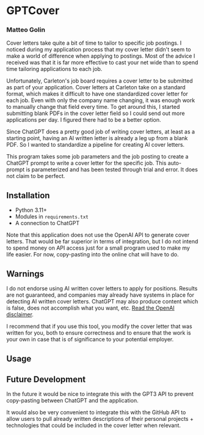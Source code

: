 # GPTCover
### Matteo Golin

Cover letters take quite a bit of time to tailor to specific job postings. I noticed during my application process that
my cover letter didn't seem to make a world of difference when applying to postings. Most of the advice I received 
was that it is far more effective to cast your net wide than to spend time tailoring applications to each job.

Unfortunately, Carleton's job board requires a cover letter to be submitted as part of your application. Cover letters
at Carleton take on a standard format, which makes it difficult to have one standardized cover letter for each job. Even
with only the company name changing, it was enough work to manually change that field every time. To get around this,
I started submitting blank PDFs in the cover letter field so I could send out more applications per day. I figured there
had to be a better option.

Since ChatGPT does a pretty good job of writing cover letters, at least as a starting point, having an AI written letter
is already a leg up from a blank PDF. So I wanted to standardize a pipeline for creating AI cover letters.

This program takes some job parameters and the job posting to create a ChatGPT prompt to write a cover letter for the 
specific job. This auto-prompt is parameterized and has been tested through trial and error. It does not claim to be
perfect.

## Installation
- Python 3.11+
- Modules in `requirements.txt`
- A connection to ChatGPT

Note that this application does not use the OpenAI API to generate cover letters. That would be far superior in terms of
integration, but I do not intend to spend money on API access just for a small program used to make my life easier. For
now, copy-pasting into the online chat will have to do.

## Warnings
I do not endorse using AI written cover letters to apply for positions. Results are not guaranteed, and companies may
already have systems in place for detecting AI written cover letters. ChatGPT may also produce content which is false,
does not accomplish what you want, etc. [Read the OpenAI disclaimer](https://openai.com/terms/).

I recommend that if you use this tool, you modify the cover letter that was written for you, both to ensure correctness
and to ensure that the work is your own in case that is of significance to your potential employer.

## Usage


## Future Development
In the future it would be nice to integrate this with the GPT3 API to prevent copy-pasting between ChatGPT and the 
application.

It would also be very convenient to integrate this with the GitHub API to allow users to pull already written
descriptions of their personal projects + technologies that could be included in the cover letter when relevant.
